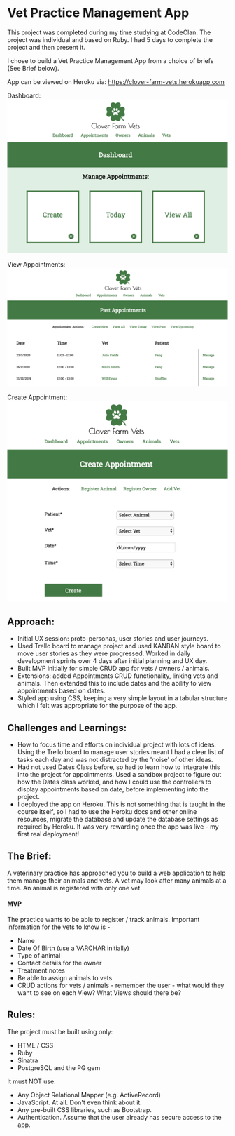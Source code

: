 # Vet Practice Management App

This project was completed during my time studying at CodeClan. The project was individual and based on Ruby. I had 5 days to complete the project and then present it.

I chose to build a Vet Practice Management App from a choice of briefs (See Brief below).

App can be viewed on Heroku via: https://clover-farm-vets.herokuapp.com

Dashboard:
![Image of Dashboard](dashboard.png)

View Appointments:
![Image of Appointments](appointments-list.png)

Create Appointment:
![Image of Appointments Form](add-appointment.png)

## Approach:
- Initial UX session: proto-personas, user stories and user journeys.
- Used Trello board to manage project and used KANBAN style board to move user stories as they were progressed. Worked in daily development sprints over 4 days after initial planning and UX day.
- Built MVP initially for simple CRUD app for vets / owners / animals.
- Extensions: added Appointments CRUD functionality, linking vets and animals. Then extended this to include dates and the ability to view appointments based on dates.
- Styled app using CSS, keeping a very simple layout in a tabular structure which I felt was appropriate for the purpose of the app.

## Challenges and Learnings:
- How to focus time and efforts on individual project with lots of ideas. Using the Trello board to manage user stories meant I had a clear list of tasks each day and was not distracted by the 'noise' of other ideas.
- Had not used Dates Class before, so had to learn how to integrate this into the project for appointments. Used a sandbox project to figure out how the Dates class worked, and how I could use the controllers to display appointments based on date, before implementing into the project.
- I deployed the app on Heroku. This is not something that is taught in the course itself, so I had to use the Heroku docs and other online resources, migrate the database and update the database settings as required by Heroku. It was very rewarding once the app was live - my first real deployment!

## The Brief:

A veterinary practice has approached you to build a web application to help them manage their animals and vets. A vet may look after many animals at a time. An animal is registered with only one vet.

#### MVP
The practice wants to be able to register / track animals. Important information for the vets to know is -
- Name
- Date Of Birth (use a VARCHAR initially)
- Type of animal
- Contact details for the owner
- Treatment notes
- Be able to assign animals to vets
- CRUD actions for vets / animals - remember the user - what would they want to see on each View? What Views should there be?

## Rules:
The project must be built using only:

- HTML / CSS
- Ruby
- Sinatra
- PostgreSQL and the PG gem

It must NOT use:

- Any Object Relational Mapper (e.g. ActiveRecord)
- JavaScript. At all. Don't even think about it.
- Any pre-built CSS libraries, such as Bootstrap.
- Authentication. Assume that the user already has secure access to the app.

